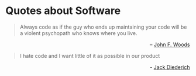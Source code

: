 Quotes about Software
=====================

> Always code as if the guy who ends up maintaining your code will be a violent psychopath who knows where you live.

<div align="right">– <a href="https://groups.google.com/g/comp.lang.c++/c/rYCO5yn4lXw/m/oITtSkZOtoUJ">John F. Woods</a></div>

> I hate code and I want little of it as possible in our product

<div align="right">- <a href="https://youtu.be/o9pEzgHorH0">Jack Diederich</a></div>
